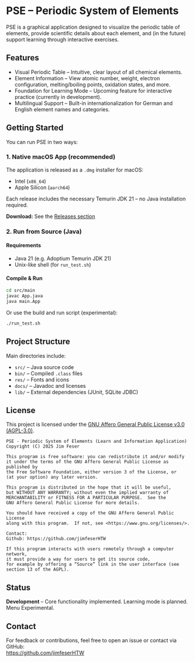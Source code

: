 # PSE – Periodic System of Elements

PSE is a graphical application designed to visualize the periodic table of elements, provide scientific details about each element, and (in the future) support learning through interactive exercises.

## Features

- Visual Periodic Table – Intuitive, clear layout of all chemical elements.
- Element Information – View atomic number, weight, electron configuration, melting/boiling points, oxidation states, and more.
- Foundation for Learning Mode – Upcoming feature for interactive practice (currently in development).
- Multilingual Support – Built-in internationalization for German and English element names and categories.

## Getting Started

You can run PSE in two ways:

### 1. Native macOS App (recommended)

The application is released as a `.dmg` installer for macOS:
- Intel (`x86_64`)
- Apple Silicon (`aarch64`)

Each release includes the necessary Temurin JDK 21 – no Java installation required.

**Download:** See the [Releases section](https://github.com/jimfeserHTW/PSE/releases)

### 2. Run from Source (Java)

#### Requirements

- Java 21 (e.g. Adoptium Temurin JDK 21)
- Unix-like shell (for `run_test.sh`)

#### Compile & Run

```bash
cd src/main
javac App.java
java main.App
```

Or use the build and run script (experimental):

```bash
./run_test.sh
```

## Project Structure

Main directories include:

- `src/` – Java source code  
- `bin/` – Compiled `.class` files  
- `res/` – Fonts and icons  
- `docs/` – Javadoc and licenses  
- `lib/` – External dependencies (JUnit, SQLite JDBC)

## License

This project is licensed under the [GNU Affero General Public License v3.0 (AGPL-3.0)](https://www.gnu.org/licenses/agpl-3.0.en.html).

```
PSE - Periodic System of Elements (Learn and Information Application)
Copyright (C) 2025 Jim Feser

This program is free software: you can redistribute it and/or modify
it under the terms of the GNU Affero General Public License as published by
the Free Software Foundation, either version 3 of the License, or
(at your option) any later version.

This program is distributed in the hope that it will be useful,
but WITHOUT ANY WARRANTY; without even the implied warranty of
MERCHANTABILITY or FITNESS FOR A PARTICULAR PURPOSE.  See the
GNU Affero General Public License for more details.

You should have received a copy of the GNU Affero General Public License
along with this program.  If not, see <https://www.gnu.org/licenses/>.

Contact:
Github: https://github.com/jimfeserHTW

If this program interacts with users remotely through a computer network,
it must provide a way for users to get its source code,
for example by offering a “Source” link in the user interface (see section 13 of the AGPL).
```


## Status

**Development** – Core functionality implemented. Learning mode is planned. Menu Experimental.

## Contact

For feedback or contributions, feel free to open an issue or contact via GitHub:  
https://github.com/jimfeserHTW

